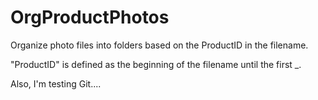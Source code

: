 # OrgProductPhotos
Organize photo files into folders based on the ProductID in the filename.

"ProductID" is defined as the beginning of the filename until the first _.

Also, I'm testing Git....
